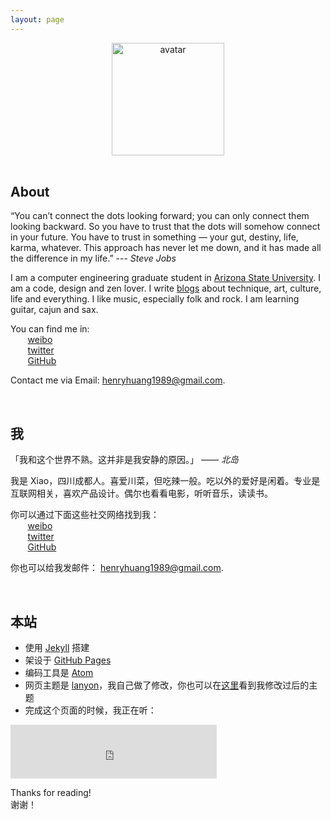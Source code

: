 ```yaml
---
layout: page
---
```


<div align="center">
<img src="{{ site.baseurl }}/img/avatar.png" alt="avatar" height="180" width="180">
</div>
<br/>

## About      
<p class="message">
“You can’t connect the dots looking forward; you can only connect them looking backward. So you have to trust that the dots will somehow connect in your future. You have to trust in something — your gut, destiny, life, karma, whatever. This approach has never let me down, and it has made all the difference in my life.” --- <i>Steve Jobs</i>
</p>

I am a computer engineering graduate student in [Arizona State University](http://asu.edu). I am a code, design and zen lover. I write [blogs](http://xiaohuang.rocks) about technique, art, culture, life and everything. I like music, especially folk and rock. I am learning guitar, cajun and sax.

You can find me in:  
&nbsp;&nbsp;&nbsp;&nbsp;&nbsp;&nbsp;<i class="fa fa-weibo fa-fw"></i>&nbsp;[weibo](http://weibo.com/henryhuang1989)  
&nbsp;&nbsp;&nbsp;&nbsp;&nbsp;&nbsp;<i class="fa fa-twitter fa-fw"></i>&nbsp;[twitter](https://twitter.com/iHenryhuang)  
&nbsp;&nbsp;&nbsp;&nbsp;&nbsp;&nbsp;<i class="fa fa-github fa-fw"></i>&nbsp;[GitHub](https://github.com/xhuang68)  

Contact me via Email: <a href="mailto:henryhuang1989@gmail.com">henryhuang1989@gmail.com</a>.

<br />

## 我     
<p class="message">
「我和这个世界不熟。这并非是我安静的原因。」 —— <i>北岛</i>
</p>

我是 Xiao，四川成都人。喜爱川菜，但吃辣一般。吃以外的爱好是闲着。专业是互联网相关，喜欢产品设计。偶尔也看看电影，听听音乐，读读书。  

你可以通过下面这些社交网络找到我：  
&nbsp;&nbsp;&nbsp;&nbsp;&nbsp;&nbsp;<i class="fa fa-weibo fa-fw"></i>&nbsp;[weibo](http://weibo.com/henryhuang1989)  
&nbsp;&nbsp;&nbsp;&nbsp;&nbsp;&nbsp;<i class="fa fa-twitter fa-fw"></i>&nbsp;[twitter](https://twitter.com/iHenryhuang)  
&nbsp;&nbsp;&nbsp;&nbsp;&nbsp;&nbsp;<i class="fa fa-github fa-fw"></i>&nbsp;[GitHub](https://github.com/xhuang68)  

你也可以给我发邮件： <a href="mailto:henryhuang1989@gmail.com">henryhuang1989@gmail.com</a>.

<br/>

## 本站

* 使用 [Jekyll](http://jekyllrb.com) 搭建
* 架设于 [GitHub Pages](https://pages.github.com)
* 编码工具是 [Atom](https://atom.io/)
* 网页主题是 [lanyon](https://github.com/poole/lanyon)，我自己做了修改，你也可以在[这里](https://github.com/xhuang68/xhuang68.github.io)看到我修改过后的主题
* 完成这个页面的时候，我正在听：  

<iframe frameborder="no" border="0" marginwidth="0" marginheight="0" width="330" height="86" src="http://music.163.com/outchain/player?type=2&id=1052713&auto=0&height=66"></iframe>

<br/>

Thanks for reading!  
谢谢！
